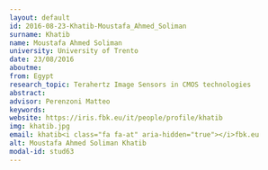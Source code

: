```yaml
---
layout: default 
id: 2016-08-23-Khatib-Moustafa_Ahmed_Soliman
surname: Khatib
name: Moustafa Ahmed Soliman
university: University of Trento
date: 23/08/2016
aboutme: 
from: Egypt
research_topic: Terahertz Image Sensors in CMOS technologies
abstract: 
advisor: Perenzoni Matteo
keywords: 
website: https://iris.fbk.eu/it/people/profile/khatib
img: khatib.jpg
email: khatib<i class="fa fa-at" aria-hidden="true"></i>fbk.eu
alt: Moustafa Ahmed Soliman Khatib
modal-id: stud63
---
```

